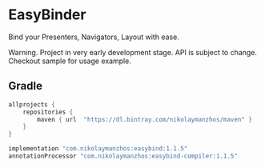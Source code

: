 # EasyBinder

Bind your Presenters, Navigators, Layout with ease.

Warning. Project in very early development stage. API is subject to change.
Checkout sample for usage example.

## Gradle
```gradle
allprojects {
    repositories {
        maven { url  "https://dl.bintray.com/nikolaymanzhos/maven" }
    }
}
```

```gradle
implementation "com.nikolaymanzhos:easybind:1.1.5"
annotationProcessor "com.nikolaymanzhos:easybind-compiler:1.1.5"
```
